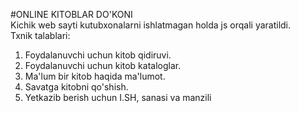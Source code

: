 #ONLINE KITOBLAR DO'KONI
<br>
Kichik web sayti kutubxonalarni ishlatmagan holda js orqali yaratildi.<br>
Txnik talablari:<br>
1. Foydalanuvchi uchun kitob qidiruvi.<br>
2. Foydalanuvchi uchun kitob kataloglar.<br>
3. Ma'lum bir kitob haqida ma'lumot.<br>
4. Savatga kitobni qo'shish.<br>
5. Yetkazib berish uchun I.SH, sanasi va manzili<br>
